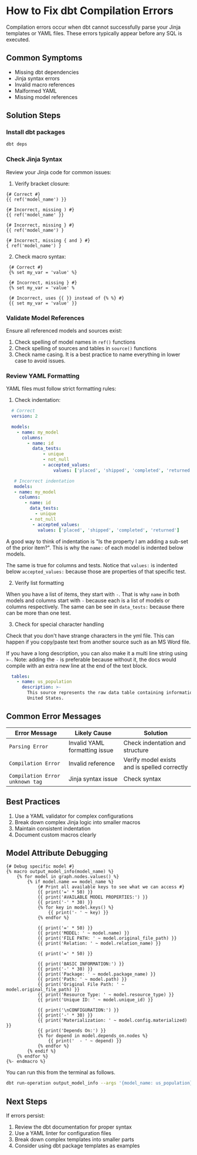 # How to Fix dbt Compilation Errors

Compilation errors occur when dbt cannot successfully parse your Jinja templates or YAML files. These errors typically appear before any SQL is executed.

## Common Symptoms

- Missing dbt dependencies
- Jinja syntax errors
- Invalid macro references
- Malformed YAML
- Missing model references

## Solution Steps

### Install dbt packages

```bash
dbt deps
```

### Check Jinja Syntax

Review your Jinja code for common issues:

1. Verify bracket closure:

```jinja
{# Correct #}
{{ ref('model_name') }}

{# Incorrect, missing ) #}
{{ ref('model_name' }}

{# Incorrect, missing } #}
{{ ref('model_name') }

{# Incorrect, missing { and } #}
{ ref('model_name') }
```

2. Check macro syntax:

```jinja
 {# Correct #}
 {% set my_var = 'value' %}
 
 {# Incorrect, missing } #}
 {% set my_var = 'value' %
 
 {# Incorrect, uses {{ }} instead of {% %} #}
 {{ set my_var = 'value' }}
```

### Validate Model References

Ensure all referenced models and sources exist:

1. Check spelling of model names in `ref()` functions
2. Check spelling of sources and tables in `source()` functions
3. Check name casing. It is a best practice to name everything in lower case to avoid issues.

### Review YAML Formatting

YAML files must follow strict formatting rules:

1. Check indentation:
```yaml
  # Correct
  version: 2

  models:
    - name: my_model
      columns:
        - name: id
          data_tests:
              - unique
              - not_null
              - accepted_values:
                  values: ['placed', 'shipped', 'completed', 'returned']

   # Incorrect indentation
   models:
   - name: my_model
     columns:
       - name: id
         data_tests:
           - unique
         - not_null
          - accepted_values:
            values: ['placed', 'shipped', 'completed', 'returned']
```

A good way to think of indentation is "Is the property I am adding a sub-set of the prior item?". This is why the `name:` of each model is indented below models.
 
The same is true for columns and tests. Notice that `values:` is indented below `accepted_values:` because those are properties of that specific test.
 
2. Verify list formatting

When you have a list of items, they start with `-`. That is why `name` in both models and columns start with `-` because each is a list of models or columns respectively. The same can be see in `data_tests:` because there can be more than one test.

3. Check for special character handling

Check that you don't have strange characters in the yml file. This can happen if you copy/paste text from another source such as an MS Word file.

If you have a long description, you can also make it a multi line string using `>-`. Note: adding the `-` is preferable because without it, the docs would compile with an extra new line at the end of the text block. 

```yaml
  tables:
    - name: us_population
      description: >-
        This source represents the raw data table containing information about the population of the
        United States.
```

## Common Error Messages

| Error Message | Likely Cause | Solution |
|--------------|--------------|----------|
| `Parsing Error` | Invalid YAML formatting issue | Check indentation and structure |
| `Compilation Error` | Invalid reference | Verify model exists and is spelled correctly |
| `Compilation Error unknown tag` | Jinja syntax issue | Check syntax |

## Best Practices

1. Use a YAML validator for complex configurations
2. Break down complex Jinja logic into smaller macros
3. Maintain consistent indentation
4. Document custom macros clearly

## Model Attribute Debugging
```jinja
{# Debug specific model #}
{% macro output_model_info(model_name) %}
    {% for model in graph.nodes.values() %}
        {% if model.name == model_name %}
            {# Print all available keys to see what we can access #}
            {{ print('=' * 50) }}
            {{ print('AVAILABLE MODEL PROPERTIES:') }}
            {{ print('-' * 30) }}
            {% for key in model.keys() %}
                {{ print('- ' ~ key) }}
            {% endfor %}

            {{ print('=' * 50) }}
            {{ print('MODEL: ' ~ model.name) }}
            {{ print('FILE PATH: ' ~ model.original_file_path) }}
            {{ print('Relation: ' ~ model.relation_name) }}

            {{ print('=' * 50) }}

            {{ print('BASIC INFORMATION:') }}
            {{ print('-' * 30) }}
            {{ print('Package: ' ~ model.package_name) }}
            {{ print('Path: ' ~ model.path) }}
            {{ print('Original File Path: ' ~ model.original_file_path) }}
            {{ print('Resource Type: ' ~ model.resource_type) }}
            {{ print('Unique ID: ' ~ model.unique_id) }}

            {{ print('\nCONFIGURATION:') }}
            {{ print('-' * 30) }}
            {{ print('Materialization: ' ~ model.config.materialized) }}
            {{ print('Depends On:') }}
            {% for depend in model.depends_on.nodes %}
                {{ print('  - ' ~ depend) }}
            {% endfor %}
        {% endif %}
    {% endfor %}
{%- endmacro %}
```

You can run this from the terminal as follows.
```bash
dbt run-operation output_model_info --args '{model_name: us_population}'
```

## Next Steps

If errors persist:

1. Review the dbt documentation for proper syntax
2. Use a YAML linter for configuration files
3. Break down complex templates into smaller parts
4. Consider using dbt package templates as examples
